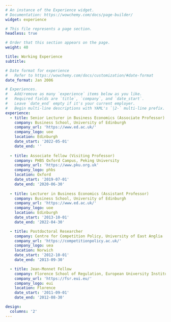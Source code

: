 ```yaml
---
# An instance of the Experience widget.
# Documentation: https://wowchemy.com/docs/page-builder/
widget: experience

# This file represents a page section.
headless: true

# Order that this section appears on the page.
weight: 40

title: Working Experience
subtitle:

# Date format for experience
#   Refer to https://wowchemy.com/docs/customization/#date-format
date_format: Jan 2006

# Experiences.
#   Add/remove as many `experience` items below as you like.
#   Required fields are `title`, `company`, and `date_start`.
#   Leave `date_end` empty if it's your current employer.
#   Begin multi-line descriptions with YAML's `|2-` multi-line prefix.
experience:
  - title: Senior Lecturer in Business Economics (Associate Professor)
    company: Business School, University of Edinburgh
    company_url: 'https://www.ed.ac.uk/'
    company_logo: uoe
    location: Edinburgh
    date_start: '2022-05-01'
    date_end: ''
    
  - title: Associate fellow (Visiting Professor)
    company: PHBS Oxford Campus, Peking University 
    company_url: 'https://www.pku.org.uk'
    company_logo: phbs
    location: Oxford
    date_start: '2019-07-01'
    date_end: '2020-06-30'
   
  - title: Lecturer in Business Economics (Assistant Professor)
    company: Business School, University of Edinburgh
    company_url: 'https://www.ed.ac.uk/'
    company_logo: uoe
    location: Edinburgh
    date_start: '2013-10-01'
    date_end: '2022-04-30'

  - title: Postdoctoral Researcher
    company: Centre for Competition Policy, University of East Anglia
    company_url: 'https://competitionpolicy.ac.uk/'
    company_logo: uea
    location: Norwich
    date_start: '2012-10-01'
    date_end: '2013-09-30'

  - title: Jean-Monnet Fellow
    company: Florence School of Regulation, European University Institute
    company_url: 'https://fsr.eui.eu/'
    company_logo: eui
    location: Florence
    date_start: '2011-09-01'
    date_end: '2012-08-30'

design:
  columns: '2'
---
```

